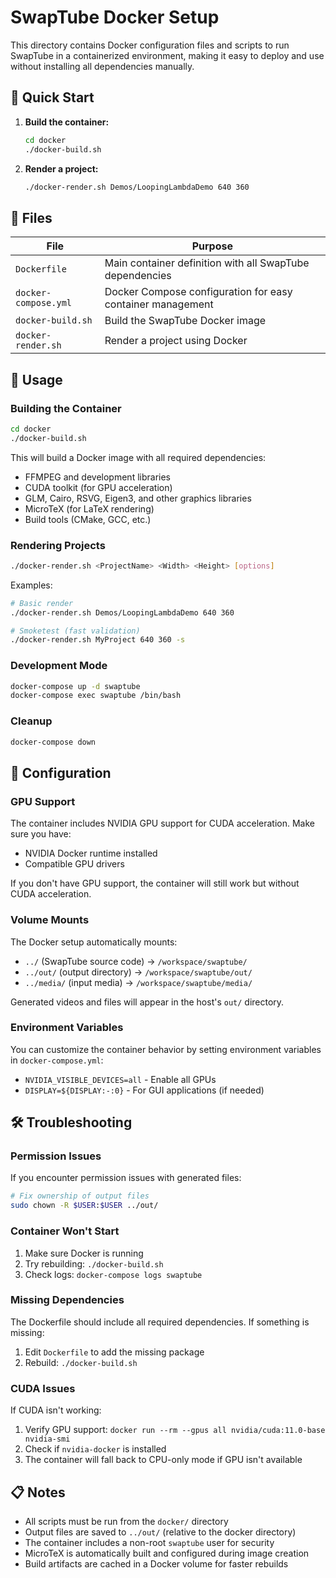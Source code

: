 # SwapTube Docker Setup

This directory contains Docker configuration files and scripts to run SwapTube in a containerized environment, making it easy to deploy and use without installing all dependencies manually.

## 🐳 Quick Start

1. **Build the container:**
   ```bash
   cd docker
   ./docker-build.sh
   ```

2. **Render a project:**
   ```bash
   ./docker-render.sh Demos/LoopingLambdaDemo 640 360
   ```

## 📁 Files

| File | Purpose |
|------|---------|
| `Dockerfile` | Main container definition with all SwapTube dependencies |
| `docker-compose.yml` | Docker Compose configuration for easy container management |
| `docker-build.sh` | Build the SwapTube Docker image |
| `docker-render.sh` | Render a project using Docker |

## 🚀 Usage

### Building the Container

```bash
cd docker
./docker-build.sh
```

This will build a Docker image with all required dependencies:
- FFMPEG and development libraries
- CUDA toolkit (for GPU acceleration)
- GLM, Cairo, RSVG, Eigen3, and other graphics libraries
- MicroTeX (for LaTeX rendering)
- Build tools (CMake, GCC, etc.)

### Rendering Projects

```bash
./docker-render.sh <ProjectName> <Width> <Height> [options]
```

Examples:
```bash
# Basic render
./docker-render.sh Demos/LoopingLambdaDemo 640 360

# Smoketest (fast validation)
./docker-render.sh MyProject 640 360 -s
```

### Development Mode

```bash
docker-compose up -d swaptube
docker-compose exec swaptube /bin/bash
```

### Cleanup

```bash
docker-compose down
```

## 🔧 Configuration

### GPU Support

The container includes NVIDIA GPU support for CUDA acceleration. Make sure you have:
- NVIDIA Docker runtime installed
- Compatible GPU drivers

If you don't have GPU support, the container will still work but without CUDA acceleration.

### Volume Mounts

The Docker setup automatically mounts:
- `../` (SwapTube source code) → `/workspace/swaptube/`
- `../out/` (output directory) → `/workspace/swaptube/out/`
- `../media/` (input media) → `/workspace/swaptube/media/`

Generated videos and files will appear in the host's `out/` directory.

### Environment Variables

You can customize the container behavior by setting environment variables in `docker-compose.yml`:
- `NVIDIA_VISIBLE_DEVICES=all` - Enable all GPUs
- `DISPLAY=${DISPLAY:-:0}` - For GUI applications (if needed)

## 🛠️ Troubleshooting

### Permission Issues
If you encounter permission issues with generated files:
```bash
# Fix ownership of output files
sudo chown -R $USER:$USER ../out/
```

### Container Won't Start
1. Make sure Docker is running
2. Try rebuilding: `./docker-build.sh`
3. Check logs: `docker-compose logs swaptube`

### Missing Dependencies
The Dockerfile should include all required dependencies. If something is missing:
1. Edit `Dockerfile` to add the missing package
2. Rebuild: `./docker-build.sh`

### CUDA Issues
If CUDA isn't working:
1. Verify GPU support: `docker run --rm --gpus all nvidia/cuda:11.0-base nvidia-smi`
2. Check if `nvidia-docker` is installed
3. The container will fall back to CPU-only mode if GPU isn't available

## 📋 Notes

- All scripts must be run from the `docker/` directory
- Output files are saved to `../out/` (relative to the docker directory)
- The container includes a non-root `swaptube` user for security
- MicroTeX is automatically built and configured during image creation
- Build artifacts are cached in a Docker volume for faster rebuilds
